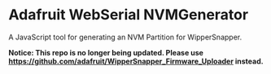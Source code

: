 # Adafruit WebSerial NVMGenerator

A JavaScript tool for generating an NVM Partition for WipperSnapper.

**Notice: This repo is no longer being updated. Please use https://github.com/adafruit/WipperSnapper_Firmware_Uploader instead.**
